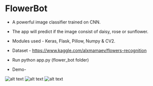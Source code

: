 # FlowerBot
- A powerful image classifier trained on CNN.
- The app will predict if the image consist of daisy, rose or sunflower.
- Modules used - Keras, Flask, Pillow, Numpy & CV2.
- Dataset - https://www.kaggle.com/alxmamaev/flowers-recognition
- Run python app.py (flower_bot folder)

- Demo-

![alt text](https://user-images.githubusercontent.com/26934447/56864508-dfcf3400-69e0-11e9-85ed-9983a451a140.gif)
![alt text](https://user-images.githubusercontent.com/26934447/56864451-edd08500-69df-11e9-8e52-601af100da9e.jpg)
![alt text](https://user-images.githubusercontent.com/26934447/56864449-eb6e2b00-69df-11e9-8644-8d2ed3b69df1.jpg)
